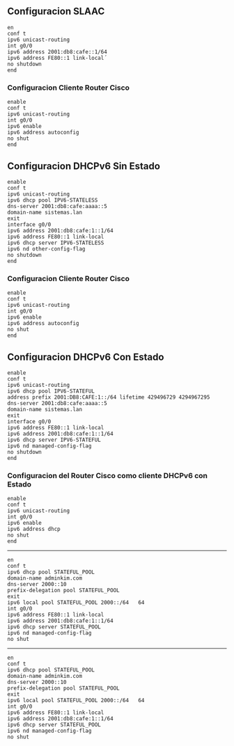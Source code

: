 ## Configuracion SLAAC
	
	en 
	conf t
	ipv6 unicast-routing
	int g0/0
	ipv6 address 2001:db8:cafe::1/64
	ipv6 address FE80::1 link-local´
	no shutdown
	end

### Configuracion Cliente Router Cisco
	enable
	conf t
	ipv6 unicast-routing
	int g0/0
	ipv6 enable
	ipv6 address autoconfig
	no shut
	end

## Configuracion DHCPv6 Sin Estado
	enable 
	conf t
	ipv6 unicast-routing
	ipv6 dhcp pool IPV6-STATELESS
	dns-server 2001:db8:cafe:aaaa::5
	domain-name sistemas.lan
	exit
	interface g0/0
	ipv6 address 2001:db8:cafe:1::1/64
	ipv6 address FE80::1 link-local
	ipv6 dhcp server IPV6-STATELESS
	ipv6 nd other-config-flag
	no shutdown
	end

### Configuracion Cliente Router Cisco
	enable
	conf t
	ipv6 unicast-routing
	int g0/0
	ipv6 enable
	ipv6 address autoconfig
	no shut
	end

## Configuracion DHCPv6 Con Estado 
	enable
	conf t
	ipv6 unicast-routing
	ipv6 dhcp pool IPV6-STATEFUL
	address prefix 2001:DB8:CAFE:1::/64 lifetime 429496729 4294967295
	dns-server 2001:db8:cafe:aaaa::5
	domain-name sistemas.lan
	exit
	interface g0/0
	ipv6 address FE80::1 link-local
	ipv6 address 2001:db8:cafe:1::1/64
	ipv6 dhcp server IPV6-STATEFUL
	ipv6 nd managed-config-flag
	no shutdown
	end

### Configuracion del Router Cisco como cliente DHCPv6 con Estado
	enable
	conf t
	ipv6 unicast-routing
	int g0/0
	ipv6 enable
	ipv6 address dhcp
	no shut
	end


--------------------
	en
	conf t
	ipv6 dhcp pool STATEFUL_POOL
	domain-name adminkim.com
	dns-server 2000::10
	prefix-delegation pool STATEFUL_POOL
	exit
	ipv6 local pool STATEFUL_POOL 2000::/64   64
	int g0/0
	ipv6 address FE80::1 link-local
	ipv6 address 2001:db8:cafe:1::1/64
	ipv6 dhcp server STATEFUL_POOL
	ipv6 nd managed-config-flag
	no shut

--------------------
	en
	conf t
	ipv6 dhcp pool STATEFUL_POOL
	domain-name adminkim.com
	dns-server 2000::10
	prefix-delegation pool STATEFUL_POOL
	exit
	ipv6 local pool STATEFUL_POOL 2000::/64   64
	int g0/0
	ipv6 address FE80::1 link-local
	ipv6 address 2001:db8:cafe:1::1/64
	ipv6 dhcp server STATEFUL_POOL
	ipv6 nd managed-config-flag
	no shut
